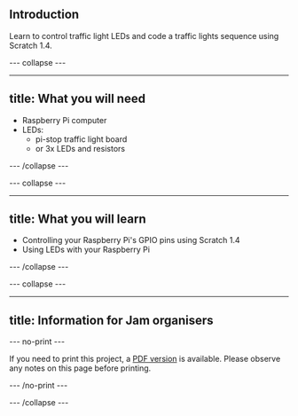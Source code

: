 ## Introduction

Learn to control traffic light LEDs and code a traffic lights sequence using Scratch 1.4.

\--- collapse \---

* * *

## title: What you will need

- Raspberry Pi computer
- LEDs: 
    - pi-stop traffic light board
    - or 3x LEDs and resistors

\--- /collapse \---

\--- collapse \---

* * *

## title: What you will learn

- Controlling your Raspberry Pi's GPIO pins using Scratch 1.4
- Using LEDs with your Raspberry Pi

\--- /collapse \---

\--- collapse \---

* * *

## title: Information for Jam organisers

\--- no-print \---

If you need to print this project, a [PDF version](https://github.com/raspberrypilearning/jam-worksheets/raw/master/pdf/Traffic-Lights-Scratch1.pdf) is available. Please observe any notes on this page before printing.

\--- /no-print \---

\--- /collapse \---